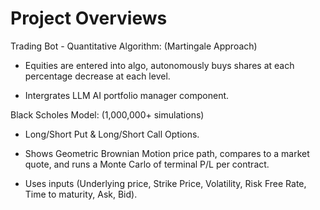 # Project Overviews

Trading Bot - Quantitative Algorithm: (Martingale Approach)

- Equities are entered into algo, autonomously buys shares at each percentage decrease at each level. 

- Intergrates LLM AI portfolio manager component. 


Black Scholes Model: (1,000,000+ simulations) 

- Long/Short Put & Long/Short Call Options. 
  
- Shows Geometric Brownian Motion price path, compares to a market quote, and runs a Monte Carlo of terminal P/L per contract.

- Uses inputs (Underlying price, Strike Price, Volatility, Risk Free Rate, Time to maturity, Ask, Bid).

